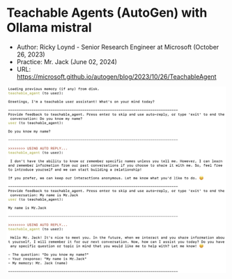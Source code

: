 # Teachable Agents (AutoGen) with Ollama mistral
- Author: Ricky Loynd - Senior Research Engineer at Microsoft (October 26, 2023)
- Practice: Mr. Jack (June 02, 2024)
- URL: https://microsoft.github.io/autogen/blog/2023/10/26/TeachableAgent

![alt text](https://github.com/Mr-Jack-Tung/Teachable-Agents-AutoGen/blob/main/Screenshot%20_%20Teachable-Agents-AutoGen%20_%202024-06-02.jpg)
